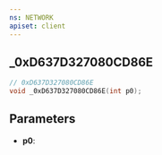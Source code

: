```yaml
---
ns: NETWORK
apiset: client
---
```

## _0xD637D327080CD86E

```c
// 0xD637D327080CD86E
void _0xD637D327080CD86E(int p0);
```


## Parameters
* **p0**: